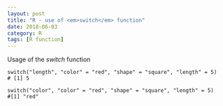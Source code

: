 ```yaml
---
layout: post
title: "R - use of <em>switch</em> function"
date: 2018-06-03
category: R
tags: [R function]
---
```


Usage of the <em>switch</em> function


```
switch("length", "color" = "red", "shape" = "square", "length" = 5)
# [1] 5

switch("color", "color" = "red", "shape" = "square", "length" = 5)
#[1] "red"

```
